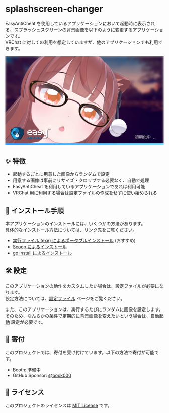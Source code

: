 # splashscreen-changer

EasyAntiCheat を使用しているアプリケーションにおいて起動時に表示される、スプラッシュスクリーンの背景画像を以下のように変更するアプリケーションです。  
VRChat に対しての利用を想定していますが、他のアプリケーションでも利用できます。

![](docs/assets/customized-splashscreen.png)

## ✨ 特徴

- 起動するごとに用意した画像からランダムで設定
- 用意する画像は事前にリサイズ・クロップする必要なく、自動で処理
- EasyAntiCheat を利用しているアプリケーションであれば利用可能
- VRChat 用に利用する場合は設定ファイルの作成をせずに使い始められる

## 🚀 インストール手順

本アプリケーションのインストールには、いくつかの方法があります。  
具体的なインストール方法については、リンク先をご覧ください。

- [実行ファイル (exe) によるポータブルインストール](installation/portable.md) (おすすめ)
- [Scoop によるインストール](installation/scoop.md)
- [go install によるインストール](installation/go-install.md)

## 🛠️ 設定

このアプリケーションの動作をカスタムしたい場合は、設定ファイルが必要になります。  
設定方法については、[設定ファイル](settings/file.md) ページをご覧ください。

また、このアプリケーションは、実行するたびにランダムに画像を設定します。  
そのため、なんらかの条件で定期的に背景画像を変えたいという場合は、[自動起動](settings/autostart/index.md) 設定が必要です。

## 🎁 寄付

このプロジェクトでは、寄付を受け付けています。以下の方法で寄付が可能です。

- Booth: 準備中
- GitHub Sponsor: [@book000](https://github.com/sponsors/book000)

## 📑 ライセンス

このプロジェクトのライセンスは [MIT License](LICENSE) です。
